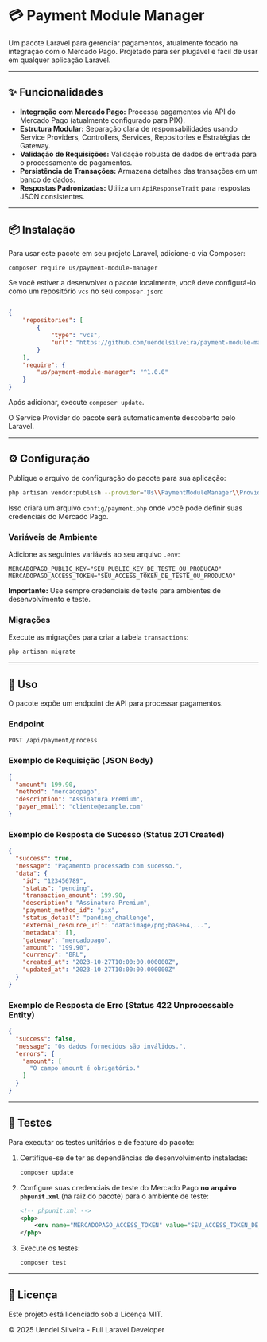 # 💳 Payment Module Manager

Um pacote Laravel para gerenciar pagamentos, atualmente focado na integração com o Mercado Pago. Projetado para ser plugável e fácil de usar em qualquer aplicação Laravel.

---

## ✨ Funcionalidades

-   **Integração com Mercado Pago:** Processa pagamentos via API do Mercado Pago (atualmente configurado para PIX).
-   **Estrutura Modular:** Separação clara de responsabilidades usando Service Providers, Controllers, Services, Repositories e Estratégias de Gateway.
-   **Validação de Requisições:** Validação robusta de dados de entrada para o processamento de pagamentos.
-   **Persistência de Transações:** Armazena detalhes das transações em um banco de dados.
-   **Respostas Padronizadas:** Utiliza um `ApiResponseTrait` para respostas JSON consistentes.

---

## 📦 Instalação

Para usar este pacote em seu projeto Laravel, adicione-o via Composer:

```bash
composer require us/payment-module-manager
```

Se você estiver a desenvolver o pacote localmente, você deve configurá-lo como um repositório `vcs` no seu `composer.json`:

```json

{
    "repositories": [
        {
            "type": "vcs",
            "url": "https://github.com/uendelsilveira/payment-module-manager.git"
        }
    ],
    "require": {
        "us/payment-module-manager": "^1.0.0"
    }
}
```

Após adicionar, execute `composer update`.

O Service Provider do pacote será automaticamente descoberto pelo Laravel.

---

## ⚙️ Configuração

Publique o arquivo de configuração do pacote para sua aplicação:

```bash
php artisan vendor:publish --provider="Us\\PaymentModuleManager\\Providers\\PaymentServiceProvider" --tag="config"
```

Isso criará um arquivo `config/payment.php` onde você pode definir suas credenciais do Mercado Pago.

### Variáveis de Ambiente

Adicione as seguintes variáveis ao seu arquivo `.env`:

```dotenv
MERCADOPAGO_PUBLIC_KEY="SEU_PUBLIC_KEY_DE_TESTE_OU_PRODUCAO"
MERCADOPAGO_ACCESS_TOKEN="SEU_ACCESS_TOKEN_DE_TESTE_OU_PRODUCAO"
```

**Importante:** Use sempre credenciais de teste para ambientes de desenvolvimento e teste.

### Migrações

Execute as migrações para criar a tabela `transactions`:

```bash
php artisan migrate
```

---

## 🚀 Uso

O pacote expõe um endpoint de API para processar pagamentos.

### Endpoint

`POST /api/payment/process`

### Exemplo de Requisição (JSON Body)

```json
{
  "amount": 199.90,
  "method": "mercadopago",
  "description": "Assinatura Premium",
  "payer_email": "cliente@example.com"
}
```

### Exemplo de Resposta de Sucesso (Status 201 Created)

```json
{
  "success": true,
  "message": "Pagamento processado com sucesso.",
  "data": {
    "id": "123456789",
    "status": "pending",
    "transaction_amount": 199.90,
    "description": "Assinatura Premium",
    "payment_method_id": "pix",
    "status_detail": "pending_challenge",
    "external_resource_url": "data:image/png;base64,...",
    "metadata": [],
    "gateway": "mercadopago",
    "amount": "199.90",
    "currency": "BRL",
    "created_at": "2023-10-27T10:00:00.000000Z",
    "updated_at": "2023-10-27T10:00:00.000000Z"
  }
}
```

### Exemplo de Resposta de Erro (Status 422 Unprocessable Entity)

```json
{
  "success": false,
  "message": "Os dados fornecidos são inválidos.",
  "errors": {
    "amount": [
      "O campo amount é obrigatório."
    ]
  }
}
```

---

## 🧪 Testes

Para executar os testes unitários e de feature do pacote:

1.  Certifique-se de ter as dependências de desenvolvimento instaladas:
    ```bash
    composer update
    ```
2.  Configure suas credenciais de teste do Mercado Pago **no arquivo `phpunit.xml`** (na raiz do pacote) para o ambiente de teste:
    ```xml
    <!-- phpunit.xml -->
    <php>
        <env name="MERCADOPAGO_ACCESS_TOKEN" value="SEU_ACCESS_TOKEN_DE_TESTE"/>
    </php>
    ```
3.  Execute os testes:
    ```bash
    composer test
    ```

---

## 📄 Licença

Este projeto está licenciado sob a Licença MIT.

© 2025 Uendel Silveira - Full Laravel Developer
